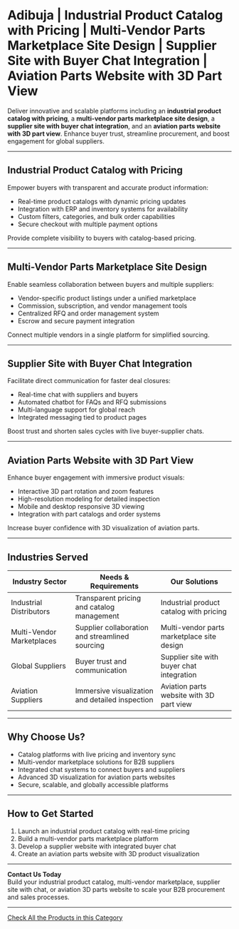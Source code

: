 # Adibuja | Industrial Product Catalog with Pricing | Multi-Vendor Parts Marketplace Site Design | Supplier Site with Buyer Chat Integration | Aviation Parts Website with 3D Part View  

Deliver innovative and scalable platforms including an **industrial product catalog with pricing**, a **multi-vendor parts marketplace site design**, a **supplier site with buyer chat integration**, and an **aviation parts website with 3D part view**. Enhance buyer trust, streamline procurement, and boost engagement for global suppliers.  

---  

## Industrial Product Catalog with Pricing  

Empower buyers with transparent and accurate product information:  

- Real-time product catalogs with dynamic pricing updates  
- Integration with ERP and inventory systems for availability  
- Custom filters, categories, and bulk order capabilities  
- Secure checkout with multiple payment options  

Provide complete visibility to buyers with catalog-based pricing.  

---  

## Multi-Vendor Parts Marketplace Site Design  

Enable seamless collaboration between buyers and multiple suppliers:  

- Vendor-specific product listings under a unified marketplace  
- Commission, subscription, and vendor management tools  
- Centralized RFQ and order management system  
- Escrow and secure payment integration  

Connect multiple vendors in a single platform for simplified sourcing.  

---  

## Supplier Site with Buyer Chat Integration  

Facilitate direct communication for faster deal closures:  

- Real-time chat with suppliers and buyers  
- Automated chatbot for FAQs and RFQ submissions  
- Multi-language support for global reach  
- Integrated messaging tied to product pages  

Boost trust and shorten sales cycles with live buyer-supplier chats.  

---  

## Aviation Parts Website with 3D Part View  

Enhance buyer engagement with immersive product visuals:  

- Interactive 3D part rotation and zoom features  
- High-resolution modeling for detailed inspection  
- Mobile and desktop responsive 3D viewing  
- Integration with part catalogs and order systems  

Increase buyer confidence with 3D visualization of aviation parts.  

---  

## Industries Served  

| Industry Sector              | Needs & Requirements                              | Our Solutions                                      |  
|------------------------------|--------------------------------------------------|---------------------------------------------------|  
| Industrial Distributors      | Transparent pricing and catalog management        | Industrial product catalog with pricing            |  
| Multi-Vendor Marketplaces    | Supplier collaboration and streamlined sourcing   | Multi-vendor parts marketplace site design         |  
| Global Suppliers             | Buyer trust and communication                     | Supplier site with buyer chat integration          |  
| Aviation Suppliers           | Immersive visualization and detailed inspection   | Aviation parts website with 3D part view           |  

---  

## Why Choose Us?  

- Catalog platforms with live pricing and inventory sync  
- Multi-vendor marketplace solutions for B2B suppliers  
- Integrated chat systems to connect buyers and suppliers  
- Advanced 3D visualization for aviation parts websites  
- Secure, scalable, and globally accessible platforms  

---  

## How to Get Started  

1. Launch an industrial product catalog with real-time pricing  
2. Build a multi-vendor parts marketplace platform  
3. Develop a supplier website with integrated buyer chat  
4. Create an aviation parts website with 3D product visualization  

---  

**Contact Us Today**  
Build your industrial product catalog, multi-vendor marketplace, supplier site with chat, or aviation 3D parts website to scale your B2B procurement and sales processes.  

---  

[Check All the Products in this Category](https://www.adibuja.com/categories/industrial-supplies)
